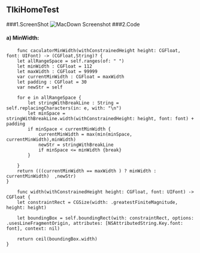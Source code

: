 ## TIkiHomeTest
###1.ScreenShot
![MacDown Screenshot](https://i.imgur.com/ED3c3uF.png)
###2.Code 
#### a) MinWidth:
        func caculatorMinWidth(withConstrainedHeight height: CGFloat, font: UIFont) -> (CGFloat,String)? {
        let allRangeSpace = self.ranges(of: " ")
        let minWidth : CGFloat = 112
        let maxWidth : CGFloat = 99999
        var currentMinWidth : CGFloat = maxWidth
        let padding : CGFloat = 30
        var newStr = self

        for e in allRangeSpace {
            let stringWithBreakLine : String = self.replacingCharacters(in: e, with: "\n")
            let minSpace = stringWithBreakLine.width(withConstrainedHeight: height, font: font) + padding
            if minSpace < currentMinWidth {
                currentMinWidth = max(min(minSpace, currentMinWidth),minWidth)
                newStr = stringWithBreakLine
                if minSpace <= minWidth {break}
            }

        }
        return (((currentMinWidth == maxWidth ) ? minWidth : currentMinWidth)  ,newStr)
    }
    
        func width(withConstrainedHeight height: CGFloat, font: UIFont) -> CGFloat {
        let constraintRect = CGSize(width: .greatestFiniteMagnitude, height: height)
        
        let boundingBox = self.boundingRect(with: constraintRect, options: .usesLineFragmentOrigin, attributes: [NSAttributedString.Key.font: font], context: nil)
        
        return ceil(boundingBox.width)
    }


